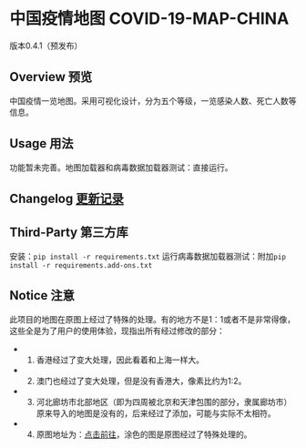 # 中国疫情地图 COVID-19-MAP-CHINA

版本0.4.1（预发布）

## Overview 预览

中国疫情一览地图。采用可视化设计，分为五个等级，一览感染人数、死亡人数等信息。

## Usage 用法

功能暂未完善。地图加载器和病毒数据加载器测试：直接运行。

## Changelog [更新记录](changelog.md)

## Third-Party 第三方库

安装：`pip install -r requirements.txt`
运行病毒数据加载器测试：附加`pip install -r requirements.add-ons.txt`

## Notice 注意

此项目的地图在原图上经过了特殊的处理。有的地方不是1：1或者不是非常得像，这些全是为了用户的使用体验，现指出所有经过修改的部分：

- 1. 香港经过了变大处理，因此看着和上海一样大。
- 2. 澳门也经过了变大处理，但是没有香港大，像素比约为1:2。
- 3. 河北廊坊市北部地区（即为四周被北京和天津包围的部分，隶属廊坊市）原来导入的地图是没有的，后来经过了添加，可能与实际不太相符。
- 4. 原图地址为：[点击前往](https://gss0.baidu.com/-Po3dSag_xI4khGko9WTAnF6hhy/zhidao/pic/item/962bd40735fae6cd1851ec8201b30f2443a70f6f.jpg)，涂色的图是原图经过了特殊处理的。
